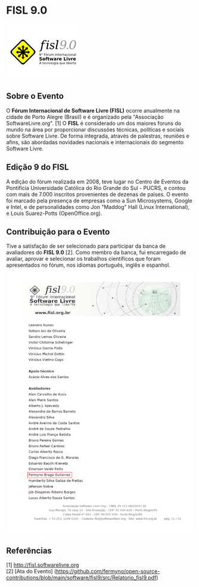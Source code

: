 # FISL 9.0

![FISL](https://raw.githubusercontent.com/fermyno/open-source-contributions/main/software/fisl9/src/fisl-logo.png)

## Sobre o Evento

O **Fórum Internacional de Software Livre (FISL)** ocorre anualmente na cidade de Porto Alegre (Brasil) e é organizado pela "Associação SoftwareLivre.org". [1]
O **FISL** é considerado um dos maiores foruns do mundo na área por proporcionar discussões técnicas, políticas e sociais sobre Software Livre. De forma integrada, através de palestras, reuniões e afins, são abordadas novidades nacionais e internacionais do segmento Software Livre. 

## Edição 9 do FISL

A edição do fórum realizada em 2008, teve lugar no Centro de Eventos da Pontifícia Universidade Católica do Rio Grande do Sul - PUCRS, e contou com mais de 7.000 inscritos provenientes de dezenas de países. 
O evento foi marcado pela presença de empresas como a Sun Microsystems, Google e Intel, e de personalidades como Jon "Maddog" Hall (Linux International), e Louis Suarez-Potts (OpenOffice.org).

## Contribuição para o Evento

Tive a satisfação de ser selecionado para participar da banca de avaliadores do **FISL 9.0** [2]. Como membro da banca, fui encarregado de avaliar, aprovar e selecionar os trabalhos científicos que foram apresentados no fórum, nos idiomas português, inglês e espanhol.
<br>
![Avaliadores do FISL 9.0](https://github.com/fermyno/open-source-contributions/blob/main/software/fisl9/src/fisl-9.0-avaliadores-ii.png)

## Referências

[1] http://fisl.softwarelivre.org  
[2] [Ata do Evento] (https://github.com/fermyno/open-source-contributions/blob/main/software/fisl9/src/Relatorio_fisl9.pdf)

